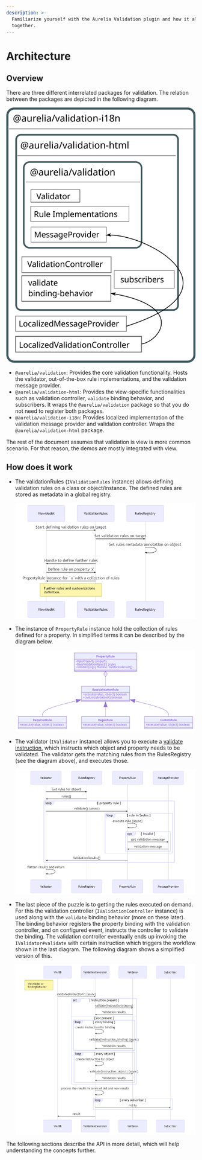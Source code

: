 ```yaml
---
description: >-
  Familiarize yourself with the Aurelia Validation plugin and how it all pieces
  together.
---
```


# Architecture

## Overview

There are three different interrelated packages for validation. The relation between the packages are depicted in the following diagram.

![Architecture](<../../.gitbook/assets/architecture (1) (1) (1) (1) (1).svg>)

* `@aurelia/validation`: Provides the core validation functionality. Hosts the validator, out-of-the-box rule implementations, and the validation message provider.
* `@aurelia/validation-html`: Provides the view-specific functionalities such as validation controller, `validate` binding behavior, and subscribers. It wraps the `@aurelia/validation` package so that you do not need to register both packages.
* `@aurelia/validation-i18n`: Provides localized implementation of the validation message provider and validation controller. Wraps the `@aurelia/validation-html` package.

The rest of the document assumes that validation is view is more common scenario. For that reason, the demos are mostly integrated with view.

## How does it work

*   The validationRules (`IValidationRules` instance) allows defining validation rules on a class or object/instance. The defined rules are stored as metadata in a global registry.

    ![Define rules](<../../.gitbook/assets/seq-define-rules (1) (1) (2).png>)
*   The instance of `PropertyRule` instance hold the collection of rules defined for a property. In simplified terms it can be described by the diagram below.

    ![Rules class diagram](<../../.gitbook/assets/class-rules (1) (1) (2).png>)
*   The validator (`IValidator` instance) allows you to execute a [validate instruction](defining-rules.md#validator-and-validate-instruction), which instructs which object and property needs to be validated. The validator gets the matching rules from the RulesRegistry (see the diagram above), and executes those.

    ![Rules class diagram](<../../.gitbook/assets/seq-validator (1) (1) (2).png>)
*   The last piece of the puzzle is to getting the rules executed on demand. For this the validation controller (`IValidationController` instance) is used along with the `validate` binding behavior (more on these later). The binding behavior registers the property binding with the validation controller, and on configured event, instructs the controller to validate the binding. The validation controller eventually ends up invoking the `IValidator#validate` with certain instruction which triggers the workflow shown in the last diagram. The following diagram shows a simplified version of this.

    ![Rules class diagram](<../../.gitbook/assets/seq-validation-controller (1) (1) (1).png>)

The following sections describe the API in more detail, which will help understanding the concepts further.
